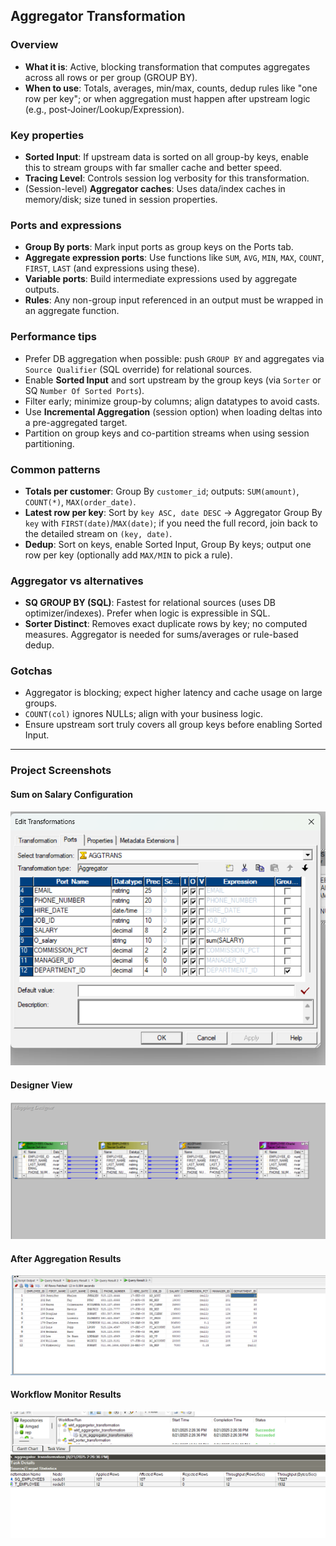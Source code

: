 ## Aggregator Transformation 

### Overview
- **What it is**: Active, blocking transformation that computes aggregates across all rows or per group (GROUP BY).
- **When to use**: Totals, averages, min/max, counts, dedup rules like "one row per key"; or when aggregation must happen after upstream logic (e.g., post-Joiner/Lookup/Expression).

### Key properties
- **Sorted Input**: If upstream data is sorted on all group-by keys, enable this to stream groups with far smaller cache and better speed.
- **Tracing Level**: Controls session log verbosity for this transformation.
- (Session-level) **Aggregator caches**: Uses data/index caches in memory/disk; size tuned in session properties.

### Ports and expressions
- **Group By ports**: Mark input ports as group keys on the Ports tab.
- **Aggregate expression ports**: Use functions like `SUM`, `AVG`, `MIN`, `MAX`, `COUNT`, `FIRST`, `LAST` (and expressions using these).
- **Variable ports**: Build intermediate expressions used by aggregate outputs.
- **Rules**: Any non-group input referenced in an output must be wrapped in an aggregate function.

### Performance tips
- Prefer DB aggregation when possible: push `GROUP BY` and aggregates via `Source Qualifier` (SQL override) for relational sources.
- Enable **Sorted Input** and sort upstream by the group keys (via `Sorter` or SQ `Number Of Sorted Ports`).
- Filter early; minimize group-by columns; align datatypes to avoid casts.
- Use **Incremental Aggregation** (session option) when loading deltas into a pre-aggregated target.
- Partition on group keys and co-partition streams when using session partitioning.

### Common patterns
- **Totals per customer**: Group By `customer_id`; outputs: `SUM(amount)`, `COUNT(*)`, `MAX(order_date)`.
- **Latest row per key**: Sort by `key ASC, date DESC` → Aggregator Group By `key` with `FIRST(date)`/`MAX(date)`; if you need the full record, join back to the detailed stream on `(key, date)`.
- **Dedup**: Sort on keys, enable Sorted Input, Group By keys; output one row per key (optionally add `MAX/MIN` to pick a rule).

### Aggregator vs alternatives
- **SQ GROUP BY (SQL)**: Fastest for relational sources (uses DB optimizer/indexes). Prefer when logic is expressible in SQL.
- **Sorter Distinct**: Removes exact duplicate rows by key; no computed measures. Aggregator is needed for sums/averages or rule-based dedup.

### Gotchas
- Aggregator is blocking; expect higher latency and cache usage on large groups.
- `COUNT(col)` ignores NULLs; align with your business logic.
- Ensure upstream sort truly covers all group keys before enabling Sorted Input.

---

### Project Screenshots

#### Sum on Salary Configuration
![Sum Configuration](sum%20on%20salary.png)

#### Designer View
![Designer](Designer.png)

#### After Aggregation Results
![After](after.png)

#### Workflow Monitor Results
![Workflow Results](Results%20in%20workflow%20montior.png)




